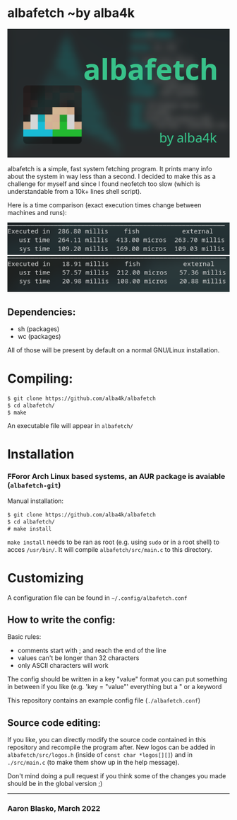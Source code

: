 # albafetch ~by alba4k

![intro](images/albafetch.png)

albafetch is a simple, fast system fetching program. It prints many info about the system in way less than a second. I decided to make this as a challenge for myself and since I found neofetch too slow (which is understandable from a 10k+ lines shell script).

Here is a time comparison (exact execution times change between machines and runs):

![neofetch](images/time_neofetch.png)
![albafetch](images/time_albafetch.png)

## Dependencies:
* sh (packages)
* wc (packages)

All of those will be present by default on a normal GNU/Linux installation.

# Compiling:
```shell
$ git clone https://github.com/alba4k/albafetch
$ cd albafetch/
$ make
```
An executable file will appear in `albafetch/`

# Installation
### FForor Arch Linux based systems, an AUR package is avaiable (`albafetch-git`)

Manual installation:

```
$ git clone https://github.com/alba4k/albafetch
$ cd albafetch/
# make install
```

`make install` needs to be ran as root (e.g. using `sudo` or in a root shell) to acces `/usr/bin/`. It will compile `albafetch/src/main.c` to this directory.



# Customizing
A configuration file can be found in `~/.config/albafetch.conf`

## How to write the config:
Basic rules:
* comments start with ; and reach the end of the line
* values can't be longer than 32 characters
* only ASCII characters will work

The config should be written in a key "value" format you can put something in between if you like (e.g. 'key = "value"' everything but a " or a keyword

This repository contains an example config file (`./albafetch.conf`)

## Source code editing:
If you like, you can directly modify the source code contained in this repository and recompile the program after. New logos can be added in `albafetch/src/logos.h` (inside of `const char *logos[][]`) and in `./src/main.c` (to make them show up in the help message).

Don't mind doing a pull request if you think some of the changes you made should be in the global version ;)

---

### Aaron Blasko, March 2022
